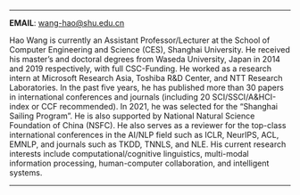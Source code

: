 
---

**EMAIL**: <wang-hao@shu.edu.cn>

Hao Wang is currently an Assistant Professor/Lecturer at the School of Computer Engineering and Science (CES), Shanghai University. He received his master’s and doctoral degrees from Waseda University, Japan in 2014 and 2019 respectively, with full CSC-Funding. He worked as a research intern at Microsoft Research Asia, Toshiba R&D Center, and NTT Research Laboratories. In the past five years, he has published more than 30 papers in international conferences and journals (including 20 SCI/SSCI/A&HCI-index or CCF recommended). In 2021, he was selected for the “Shanghai Sailing Program”. He is also supported by National Natural Science Foundation of China (NSFC). He also serves as a reviewer for the top-class international conferences in the AI/NLP field such as ICLR, NeurIPS, ACL, EMNLP, and journals such as TKDD, TNNLS, and NLE. His current research interests include computational/cognitive linguistics, multi-modal information processing, human-computer collaboration, and intelligent systems.

---
